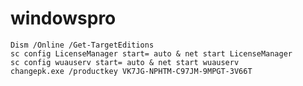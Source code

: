 # windowspro
    Dism /Online /Get-TargetEditions
    sc config LicenseManager start= auto & net start LicenseManager
    sc config wuauserv start= auto & net start wuauserv
    changepk.exe /productkey VK7JG-NPHTM-C97JM-9MPGT-3V66T

